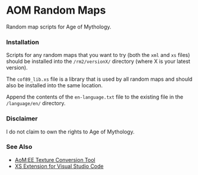AOM Random Maps
===============

Random map scripts for Age of Mythology.

### Installation

Scripts for any random maps that you want to try (both the `xml` and `xs` files) should be installed into the `/rm2/versionX/` directory (where X is your latest version).

The `cof89_lib.xs` file is a library that is used by all random maps and should also be installed into the same location.

Append the contents of the `en-language.txt` file to the existing file in the `/language/en/` directory.

### Disclaimer

I do not claim to own the rights to Age of Mythology.

### See Also

 - [AoM:EE Texture Conversion Tool](http://aom.heavengames.com/downloads/showfile.php?fileid=10791)
 - [XS Extension for Visual Studio Code](https://github.com/CraicOverflow89/VSC-XS-Language)